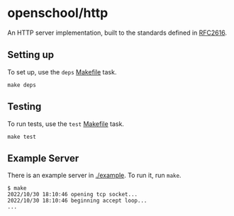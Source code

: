 # openschool/http

An HTTP server implementation, built to the standards defined in
[RFC2616](https://www.rfc-editor.org/rfc/rfc2616).

## Setting up

To set up, use the `deps` [Makefile](./Makefile) task.

```shell
make deps
```

## Testing

To run tests, use the `test` [Makefile](./Makefile) task.

```shell
make test
```

## Example Server

There is an example server in [./example](./example/). To run it, run `make`.

```shell
$ make
2022/10/30 18:10:46 opening tcp socket...
2022/10/30 18:10:46 beginning accept loop...
...
```
